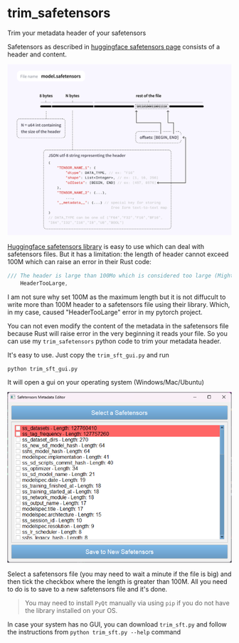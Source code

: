 # trim_safetensors
Trim your metadata header of your safetensors

Safetensors as described in [huggingface safetensors page](https://huggingface.co/docs/safetensors/index) consists of a header and content.

![safetensors format](./assets/safetensors_safetensors-format.svg)

[Huggingface safetensors library](https://github.com/huggingface/safetensors) is easy to use which can deal with safetensors files. But it has a limitation: the length of header cannot exceed 100M which can raise an error in their Rust code:

```Rust
/// The header is large than 100Mo which is considered too large (Might evolve in the future).
    HeaderTooLarge,
```

I am not sure why set 100M as the maximum length but it is not diffucult to write more than 100M header to a safetensors file using their library. Which, in my case, caused "HeaderTooLarge" error in my pytorch project.

You can not even modify the content of the metadata in the safetensors file because Rust will raise error in the very beginning it reads your file. So you can use my `trim_safetensors` python code to trim your metadata header.

It's easy to use. Just copy the `trim_sft_gui.py` and run
```shell
python trim_sft_gui.py
```

It will open a gui on your operating system (Windows/Mac/Ubuntu)

![safetensors trim tool](./assets/tool.png)


Select a safetensors file (you may need to wait a minute if the file is big)  and then tick the checkbox where the length is greater than 100M. All you need to do is to save to a new safetensors file and it's done.

> You may need to install `PyQt` manually via using `pip` if you do not have the library installed on your OS.

In case your system has no GUI, you can download `trim_sft.py` and follow the instructions from `python trim_sft.py --help` command
